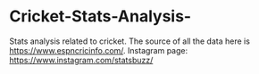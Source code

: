 # Cricket-Stats-Analysis-
Stats analysis related to cricket. The source of all the data here is https://www.espncricinfo.com/. 
Instagram page:
https://www.instagram.com/statsbuzz/
